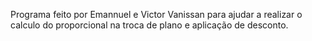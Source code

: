 Programa feito por Emannuel e Victor Vanissan para ajudar a realizar o calculo do proporcional na troca de plano e aplicação de desconto.